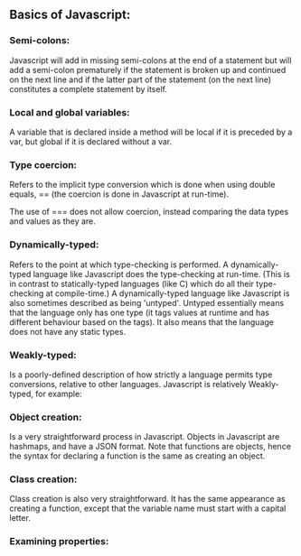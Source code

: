 Basics of Javascript:
--

<h3>Semi-colons:</h3>

Javascript will add in missing semi-colons at the end of a statement but will add a semi-colon prematurely if the statement is broken up and continued on the next line and if the latter part of the statement (on the next line) constitutes a complete statement by itself.

<h3>Local and global variables:</h3>

A variable that is declared inside a method will be local if it is preceded by a var, but global if it is declared without a var.

<h3>Type coercion:</h3>

Refers to the implicit type conversion which is done when using double equals, == (the coercion is done in Javascript at run-time).

The use of === does not allow coercion, instead comparing the data types and values as they are.

<h3>Dynamically-typed:</h3>

Refers to the point at which type-checking is performed. A dynamically-typed language like Javascript does the type-checking at run-time. (This is in contrast to statically-typed languages (like C) which do all their type-checking at compile-time.)
A dynamically-typed language like Javascript is also sometimes described as being 'untyped'. Untyped essentially means that the language only has one type (it tags values at runtime and has different behaviour based on the tags). It also means that the language does not have any static types.

<h3>Weakly-typed:</h3>

Is a poorly-defined description of how strictly a language permits type conversions, relative to other languages. Javascript is relatively Weakly-typed, for example:

<h3>Object creation:</h3>

Is a very straightforward process in Javascript. Objects in Javascript are hashmaps, and have a JSON format.
Note that functions are objects, hence the syntax for declaring a function is the same as creating an object.

<h3>Class creation:</h3>

Class creation is also very straightforward. It has the same appearance as creating a function, except that the variable name must start with a capital letter.

<h3>Examining properties:</h3>
